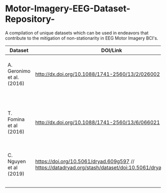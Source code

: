 # Motor-Imagery-EEG-Dataset-Repository-
A compilation of unique datasets which can be used in endeavors that contribute to the mitigation of non-stationarity in EEG Motor Imagery BCI's. 


| Dataset | DOI/Link | Significance |
|----------|----------|----------|
| A. Geronimo et al. (2016)  | http://dx.doi.org/10.1088/1741-2560/13/2/026002 | ALS patients over 2 months of Motor Imagery data collection. Varying ALSFRS scores, and performance. |
| T. Fomina et al (2016) | http://dx.doi.org/10.1088/1741-2560/13/6/066021 | 2 ALS patients over 1-2 Years of data collection. Shows a deep longitudinal analysis and BCI experimentation with progression of disease |
| C. Nguyen et al (2019) | https://doi.org/10.5061/dryad.609g597 // https://datadryad.org/stash/dataset/doi:10.5061/dryad.609g597 | Adaptive feedback/classifier paradigm with 8 participants  |
|  | |  |
|  | |  |
|  | |  |
|  | |  |
|  | |  |
